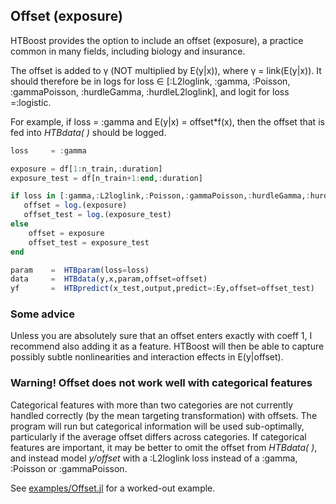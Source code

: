 ## Offset (exposure)

HTBoost provides the option to include an offset (exposure), a practice common in many fields, including biology and insurance. 

The offset is added to γ (NOT multiplied by E(y|x)), where γ = link(E(y|x)). It should therefore be in logs for
loss ∈ [:L2loglink, :gamma, :Poisson, :gammaPoisson, :hurdleGamma, :hurdleL2loglink],
and logit for loss =:logistic.

For example, if loss = :gamma and E(y|x) = offset*f(x), then the offset that is fed into *HTBdata( )* should be logged. 
```julia
loss     = :gamma 

exposure = df[1:n_train,:duration]
exposure_test = df[n_train+1:end,:duration]

if loss in [:gamma,:L2loglink,:Poisson,:gammaPoisson,:hurdleGamma,:hurdleL2loglink]
   offset = log.(exposure)
   offset_test = log.(exposure_test)
else
    offset = exposure 
    offset_test = exposure_test
end

param    =  HTBparam(loss=loss)              
data     =  HTBdata(y,x,param,offset=offset)    
yf       =  HTBpredict(x_test,output,predict=:Ey,offset=offset_test)
```

### Some advice 

Unless you are absolutely sure that an offset enters exactly with coeff 1, I recommend also adding it 
as a feature. HTBoost will then be able to capture possibly subtle nonlinearities and interaction effects
in E(y|offset).  


### Warning! Offset does not work well with categorical features

Categorical features with more than two categories are not currently handled correctly (by the mean targeting transformation)
with offsets. The program will run but categorical information will be used sub-optimally, particularly if the
average offset differs across categories. If categorical features are important, it may be better
to omit the offset from *HTBdata( )*, and instead model *y/offset* with a :L2loglink loss instead of a :gamma, :Poisson or :gammaPoisson. 

See [examples/Offset.jl](../../../examples/Offset.jl) for a worked-out example.
